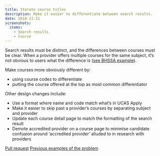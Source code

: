 ```yaml
---
title: Iterate course titles
description: Make it easier to differentiate between search results.
date: 2018-11-21
screenshots:
  items:
    - Search results
    - Course
---
```


Search results must be distinct, and the differences between courses must be clear. When a provider offers multiple courses for the same subject, it’s not obvious to users what the difference is ([see BHSSA example](/find-teacher-training/live-launch/search-results.png)).

Make courses more obviously different by:

* using course codes to differentiate
* putting the course offered at the top as most common differentiator

Other design changes include:

* Use a format where name and code match what’s in UCAS Apply
* Make it easier to skip past a provider’s courses by separating subject and provider
* Update each course detail page to match the formatting of the search result
* Demote accredited provider on a course page to minimise candidate confusion around ‘accredited provider’ alluded to in research with providers

[Pull request](https://github.com/DFE-Digital/search-and-compare-ui/pull/286)
[Previous examples of the problem](/publish-teacher-training-courses/what-is-a-course)
